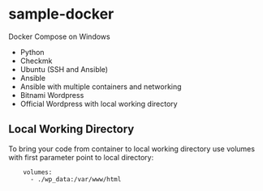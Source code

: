 # sample-docker

Docker Compose on Windows
- Python
- Checkmk
- Ubuntu (SSH and Ansible)
- Ansible
- Ansible with multiple containers and networking
- Bitnami Wordpress
- Official Wordpress with local working directory

## Local Working Directory
To bring your code from container to local working directory use volumes with first parameter point to local directory:
```
    volumes:
      - ./wp_data:/var/www/html
```
